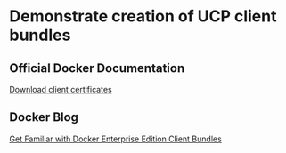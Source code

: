 # Demonstrate creation of UCP client bundles

## Official Docker Documentation
[Download client certificates](https://docs.docker.com/datacenter/ucp/2.2/guides/user/access-ucp/cli-based-access/#download-client-certificates)

## Docker Blog
[Get Familiar with Docker Enterprise Edition Client Bundles](https://blog.docker.com/2017/09/get-familiar-docker-enterprise-edition-client-bundles/)

